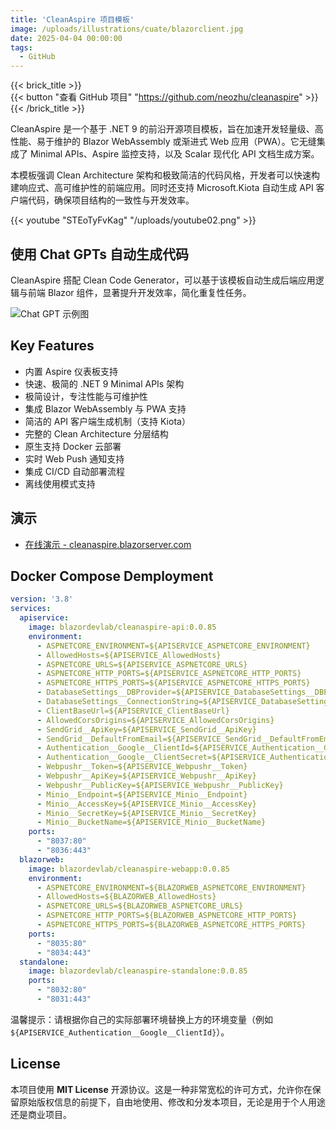 ```yaml
---
title: 'CleanAspire 项目模板'
image: /uploads/illustrations/cuate/blazorclient.jpg
date: 2025-04-04 00:00:00
tags: 
  - GitHub
---
```


{{< brick_title >}}  
{{< button "查看 GitHub 项目" "https://github.com/neozhu/cleanaspire" >}}  
{{< /brick_title >}}

CleanAspire 是一个基于 .NET 9 的前沿开源项目模板，旨在加速开发轻量级、高性能、易于维护的 Blazor WebAssembly 或渐进式 Web 应用（PWA）。它无缝集成了 Minimal APIs、Aspire 监控支持，以及 Scalar 现代化 API 文档生成方案。

本模板强调 Clean Architecture 架构和极致简洁的代码风格，开发者可以快速构建响应式、高可维护性的前端应用。同时还支持 Microsoft.Kiota 自动生成 API 客户端代码，确保项目结构的一致性与开发效率。

{{< youtube "STEoTyFvKag" "/uploads/youtube02.png" >}}

## 使用 Chat GPTs 自动生成代码

CleanAspire 搭配 Clean Code Generator，可以基于该模板自动生成后端应用逻辑与前端 Blazor 组件，显著提升开发效率，简化重复性任务。

![Chat GPT 示例图](/uploads/illustrations/cuate/gpts.png)

## Key Features

- 内置 Aspire 仪表板支持  
- 快速、极简的 .NET 9 Minimal APIs 架构  
- 极简设计，专注性能与可维护性  
- 集成 Blazor WebAssembly 与 PWA 支持  
- 简洁的 API 客户端生成机制（支持 Kiota）  
- 完整的 Clean Architecture 分层结构  
- 原生支持 Docker 云部署  
- 实时 Web Push 通知支持  
- 集成 CI/CD 自动部署流程  
- 离线使用模式支持  
 


## 演示

- [在线演示 - cleanaspire.blazorserver.com](https://cleanaspire.blazorserver.com/)

## Docker Compose Demployment
```yml
version: '3.8'
services:
  apiservice:
    image: blazordevlab/cleanaspire-api:0.0.85
    environment:
      - ASPNETCORE_ENVIRONMENT=${APISERVICE_ASPNETCORE_ENVIRONMENT}
      - AllowedHosts=${APISERVICE_AllowedHosts}
      - ASPNETCORE_URLS=${APISERVICE_ASPNETCORE_URLS}
      - ASPNETCORE_HTTP_PORTS=${APISERVICE_ASPNETCORE_HTTP_PORTS}
      - ASPNETCORE_HTTPS_PORTS=${APISERVICE_ASPNETCORE_HTTPS_PORTS}
      - DatabaseSettings__DBProvider=${APISERVICE_DatabaseSettings__DBProvider}
      - DatabaseSettings__ConnectionString=${APISERVICE_DatabaseSettings__ConnectionString}
      - ClientBaseUrl=${APISERVICE_ClientBaseUrl}
      - AllowedCorsOrigins=${APISERVICE_AllowedCorsOrigins}
      - SendGrid__ApiKey=${APISERVICE_SendGrid__ApiKey}
      - SendGrid__DefaultFromEmail=${APISERVICE_SendGrid__DefaultFromEmail}
      - Authentication__Google__ClientId=${APISERVICE_Authentication__Google__ClientId}
      - Authentication__Google__ClientSecret=${APISERVICE_Authentication__Google__ClientSecret}
      - Webpushr__Token=${APISERVICE_Webpushr__Token}
      - Webpushr__ApiKey=${APISERVICE_Webpushr__ApiKey}
      - Webpushr__PublicKey=${APISERVICE_Webpushr__PublicKey}
      - Minio__Endpoint=${APISERVICE_Minio__Endpoint}
      - Minio__AccessKey=${APISERVICE_Minio__AccessKey}
      - Minio__SecretKey=${APISERVICE_Minio__SecretKey}
      - Minio__BucketName=${APISERVICE_Minio__BucketName}
    ports:
      - "8037:80"
      - "8036:443"
  blazorweb:
    image: blazordevlab/cleanaspire-webapp:0.0.85
    environment:
      - ASPNETCORE_ENVIRONMENT=${BLAZORWEB_ASPNETCORE_ENVIRONMENT}
      - AllowedHosts=${BLAZORWEB_AllowedHosts}
      - ASPNETCORE_URLS=${BLAZORWEB_ASPNETCORE_URLS}
      - ASPNETCORE_HTTP_PORTS=${BLAZORWEB_ASPNETCORE_HTTP_PORTS}
      - ASPNETCORE_HTTPS_PORTS=${BLAZORWEB_ASPNETCORE_HTTPS_PORTS}
    ports:
      - "8035:80"
      - "8034:443"
  standalone:
    image: blazordevlab/cleanaspire-standalone:0.0.85
    ports:
      - "8032:80"
      - "8031:443"
```
温馨提示：请根据你自己的实际部署环境替换上方的环境变量（例如 `${APISERVICE_Authentication__Google__ClientId}`）。

## License
本项目使用 **MIT License** 开源协议。这是一种非常宽松的许可方式，允许你在保留原始版权信息的前提下，自由地使用、修改和分发本项目，无论是用于个人用途还是商业项目。